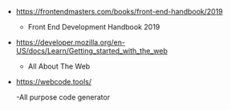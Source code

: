 - https://frontendmasters.com/books/front-end-handbook/2019

  - Front End Development Handbook 2019

- https://developer.mozilla.org/en-US/docs/Learn/Getting_started_with_the_web

  - All About The Web

- https://webcode.tools/

  -All purpose code generator
